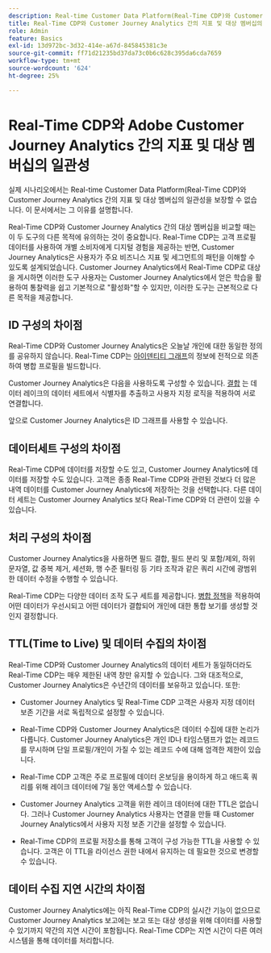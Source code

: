 ```yaml
---
description: Real-time Customer Data Platform(Real-Time CDP)와 Customer Journey Analytics 간의 지표 및 대상 멤버십의 일관성에 영향을 미치는 요인에 대해 설명합니다.
title: Real-Time CDP와 Customer Journey Analytics 간의 지표 및 대상 멤버십의 일관성
role: Admin
feature: Basics
exl-id: 13d972bc-3d32-414e-a67d-845845381c3e
source-git-commit: ff71d21235bd37da73c0b6c628c395da6cda7659
workflow-type: tm+mt
source-wordcount: '624'
ht-degree: 25%

---
```



# Real-Time CDP와 Adobe Customer Journey Analytics 간의 지표 및 대상 멤버십의 일관성

실제 시나리오에서는 Real-time Customer Data Platform(Real-Time CDP)와 Customer Journey Analytics 간의 지표 및 대상 멤버십의 일관성을 보장할 수 없습니다. 이 문서에서는 그 이유를 설명합니다.

Real-Time CDP와 Customer Journey Analytics 간의 대상 멤버십을 비교할 때는 이 두 도구의 다른 목적에 유의하는 것이 중요합니다. Real-Time CDP는 고객 프로필 데이터를 사용하여 개별 소비자에게 디지털 경험을 제공하는 반면, Customer Journey Analytics은 사용자가 주요 비즈니스 지표 및 세그먼트의 패턴을 이해할 수 있도록 설계되었습니다. Customer Journey Analytics에서 Real-Time CDP로 대상을 게시하면 이러한 도구 사용자는 Customer Journey Analytics에서 얻은 학습을 활용하여 통찰력을 쉽고 기본적으로 &quot;활성화&quot;할 수 있지만, 이러한 도구는 근본적으로 다른 목적을 제공합니다.

## ID 구성의 차이점

Real-Time CDP와 Customer Journey Analytics은 오늘날 개인에 대한 동일한 정의를 공유하지 않습니다. Real-Time CDP는 [아이덴티티 그래프](https://experienceleague.adobe.com/docs/platform-learn/tutorials/identities/understanding-identity-and-identity-graphs.html?lang=ko-KR)의 정보에 전적으로 의존하여 병합 프로필을 빌드합니다.

Customer Journey Analytics은 다음을 사용하도록 구성할 수 있습니다. [결합](../stitching/overview.md) 는 데이터 레이크의 데이터 세트에서 식별자를 추출하고 사용자 지정 로직을 적용하여 서로 연결합니다.

앞으로 Customer Journey Analytics은 ID 그래프를 사용할 수 있습니다.

## 데이터세트 구성의 차이점

Real-Time CDP에 데이터를 저장할 수도 있고, Customer Journey Analytics에 데이터를 저장할 수도 있습니다. 고객은 종종 Real-Time CDP와 관련된 것보다 더 많은 내역 데이터를 Customer Journey Analytics에 저장하는 것을 선택합니다. 다른 데이터 세트는 Customer Journey Analytics 보다 Real-Time CDP와 더 관련이 있을 수 있습니다.

## 처리 구성의 차이점

Customer Journey Analytics을 사용하면 필드 결합, 필드 분리 및 포함/제외, 하위 문자열, 값 중복 제거, 세션화, 행 수준 필터링 등 기타 조작과 같은 쿼리 시간에 광범위한 데이터 수정을 수행할 수 있습니다.

Real-Time CDP는 다양한 데이터 조작 도구 세트를 제공합니다. [병합 정책](https://experienceleague.adobe.com/docs/experience-platform/profile/merge-policies/overview.html?lang=ko-KR)을 적용하여 어떤 데이터가 우선시되고 어떤 데이터가 결합되어 개인에 대한 통합 보기를 생성할 것인지 결정합니다.

## TTL(Time to Live) 및 데이터 수집의 차이점

Real-Time CDP와 Customer Journey Analytics의 데이터 세트가 동일하더라도 Real-Time CDP는 매우 제한된 내역 창만 유지할 수 있습니다. 그와 대조적으로, Customer Journey Analytics은 수년간의 데이터를 보유하고 있습니다. 또한:

* Customer Journey Analytics 및 Real-Time CDP 고객은 사용자 지정 데이터 보존 기간을 서로 독립적으로 설정할 수 있습니다.

* Real-Time CDP와 Customer Journey Analytics은 데이터 수집에 대한 논리가 다릅니다. Customer Journey Analytics은 개인 ID나 타임스탬프가 없는 레코드를 무시하며 단일 프로필/개인이 가질 수 있는 레코드 수에 대해 엄격한 제한이 있습니다.

* Real-Time CDP 고객은 주로 프로필에 데이터 온보딩을 용이하게 하고 애드혹 쿼리를 위해 레이크 데이터에 7일 동안 액세스할 수 있습니다.

* Customer Journey Analytics 고객을 위한 레이크 데이터에 대한 TTL은 없습니다. 그러나 Customer Journey Analytics 사용자는 연결을 만들 때 Customer Journey Analytics에서 사용자 지정 보존 기간을 설정할 수 있습니다.

* Real-Time CDP의 프로필 저장소를 통해 고객이 구성 가능한 TTL을 사용할 수 있습니다. 고객은 이 TTL을 라이선스 권한 내에서 유지하는 데 필요한 것으로 변경할 수 있습니다.

## 데이터 수집 지연 시간의 차이점

Customer Journey Analytics에는 아직 Real-Time CDP의 실시간 기능이 없으므로 Customer Journey Analytics 보고에는 보고 또는 대상 생성을 위해 데이터를 사용할 수 있기까지 약간의 지연 시간이 포함됩니다. Real-Time CDP는 지연 시간이 다른 여러 시스템을 통해 데이터를 처리합니다.
